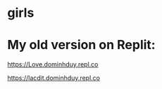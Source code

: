 # girls

# My old version on Replit: 

https://Love.dominhduy.repl.co


https://lacdit.dominhduy.repl.co

